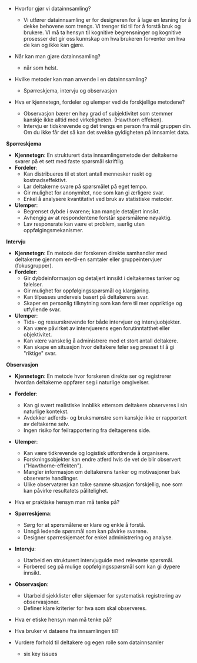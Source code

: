 - Hvorfor gjør vi datainnsamling? 
	- Vi utfører datainnsamling er for designeren for å lage en løsning for å dekke behovene som trengs. Vi trenger tid til for å forstå bruk og brukere. VI må ta hensyn til kognitive begrensninger og kognitive prosesser det gir oss kunnskap om hva brukeren forventer om hva de kan og ikke kan gjøre.
- Når kan man gjøre datainnsamling? 
	- når som helst.
- Hvilke metoder kan man anvende i en datainnsamling? 
	- Spørreskjema, intervju og observasjon


- Hva er kjennetegn, fordeler og ulemper ved de forskjellige metodene? 
	- Observasjon bærer en høy grad of subjektivitet som stemmer kanskje ikke alltid med virkeligheten. (Hawthorn effeken). 
	- Intervju er tidskrevende og det trengs en person fra mål gruppen din. Om du ikke får det så kan det svekke gyldigheten på innsamlet data.


**Spørreskjema**

- **Kjennetegn**: En strukturert data innsamlingsmetode der deltakerne svarer på et sett med faste spørsmål skriftlig.
- **Fordeler**:
    - Kan distribueres til et stort antall mennesker raskt og kostnadseffektivt.
    - Lar deltakerne svare på spørsmålet på eget tempo.
    - Gir mulighet for anonymitet, noe som kan gi ærligere svar.
    - Enkel å analysere kvantitativt ved bruk av statistiske metoder.
- **Ulemper**:
    - Begrenset dybde i svarene; kan mangle detaljert innsikt.
    - Avhengig av at respondentene forstår spørsmålene nøyaktig.
    - Lav responsrate kan være et problem, særlig uten oppfølgingsmekanismer.

**Intervju**

- **Kjennetegn**: En metode der forskeren direkte samhandler med deltakerne gjennom en-til-en samtaler eller gruppeintervjuer (fokusgrupper).
- **Fordeler**:
    - Gir dybdeinformasjon og detaljert innsikt i deltakernes tanker og følelser.
    - Gir mulighet for oppfølgingsspørsmål og klargjøring.
    - Kan tilpasses underveis basert på deltakerens svar.
    - Skaper en personlig tilknytning som kan føre til mer oppriktige og utfyllende svar.
- **Ulemper**:
    - Tids- og ressurskrevende for både intervjuer og intervjuobjekter.
    - Kan være påvirket av intervjuerens egen forutinntatthet eller objektivitet.
    - Kan være vanskelig å administrere med et stort antall deltakere.
    - Kan skape en situasjon hvor deltakere føler seg presset til å gi "riktige" svar.

**Observasjon**

- **Kjennetegn**: En metode hvor forskeren direkte ser og registrerer hvordan deltakerne oppfører seg i naturlige omgivelser.
- **Fordeler**:
    - Kan gi svært realistiske innblikk ettersom deltakere observeres i sin naturlige kontekst.
    - Avdekker adferds- og bruksmønstre som kanskje ikke er rapportert av deltakerne selv.
    - Ingen risiko for feilrapportering fra deltagerens side.
- **Ulemper**:
    - Kan være tidkrevende og logistisk utfordrende å organisere.
    - Forskningsobjekter kan endre atferd hvis de vet de blir observert ("Hawthorne-effekten").
    - Mangler informasjon om deltakerens tanker og motivasjoner bak observerte handlinger.
    - Ulike observatører kan tolke samme situasjon forskjellig, noe som kan påvirke resultatets pålitelighet.



- Hva er praktiske hensyn man må tenke på? 
- **Spørreskjema**:
    - Sørg for at spørsmålene er klare og enkle å forstå.
    - Unngå ledende spørsmål som kan påvirke svarene.
    - Designer spørreskjemaet for enkel administrering og analyse.
- **Intervju**:
    - Utarbeid en strukturert intervjuguide med relevante spørsmål.
    - Forbered seg på mulige oppfølgingsspørsmål som kan gi dypere innsikt.
- **Observasjon**:
    - Utarbeid sjekklister eller skjemaer for systematisk registrering av observasjoner.
    - Definer klare kriterier for hva som skal observeres.


- Hva er etiske hensyn man må tenke på? 
- Hva bruker vi dataene fra innsamlingen til? 
- Vurdere forhold til deltakere og egen rolle som datainnsamler
	- six key issues